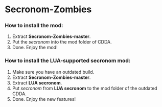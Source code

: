 # Secronom-Zombies

### How to install the mod:
1. Extract **Secronom-Zombies-master**.
2. Put the _secronom_ into the mod folder of CDDA.
3. Done. Enjoy the mod!

### How to install the LUA-supported secronom mod:
1. Make sure you have an outdated build.
2. Extract **Secronom-Zombies-master**.
3. Extract **LUA secronom**.
4. Put _secronom_ from **LUA secronom** to the mod folder of the outdated CDDA.
5. Done. Enjoy the new features!